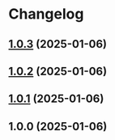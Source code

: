 # Changelog
## [1.0.3](https://github.com/zcws/eslint-config/compare/v1.0.2...v1.0.3) (2025-01-06)

## [1.0.2](https://github.com/zcws/eslint-config/compare/v1.0.1...v1.0.2) (2025-01-06)

## [1.0.1](https://github.com/zcws/eslint-config/compare/v1.0.0...v1.0.1) (2025-01-06)

## 1.0.0 (2025-01-06)
